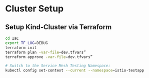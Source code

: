 # Cluster Setup

## Setup Kind-Cluster via Terraform
```bash
cd IaC
export TF_LOG=DEBUG
terraform init
terraform plan -var-file=dev.tfvars”
terraform approve -var-file=dev.tfvars”

# Switch to the Service Mesh Testing Namespace:
kubectl config set-context --current --namespace=istio-testapp
```